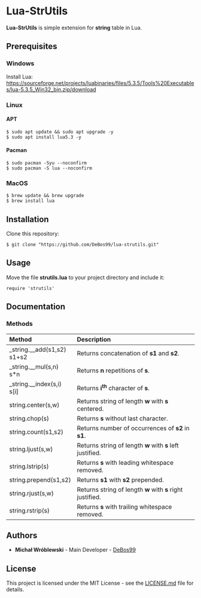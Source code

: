 # Lua-StrUtils

**Lua-StrUtils** is simple extension for **string** table in Lua.

## Prerequisites

### Windows

Install Lua: https://sourceforge.net/projects/luabinaries/files/5.3.5/Tools%20Executables/lua-5.3.5_Win32_bin.zip/download

### Linux

#### APT

```
$ sudo apt update && sudo apt upgrade -y
$ sudo apt install lua5.3 -y
```

#### Pacman

```
$ sudo pacman -Syu --noconfirm
$ sudo pacman -S lua --noconfirm
```

### MacOS

```
$ brew update && brew upgrade
$ brew install lua
```

## Installation

Clone this repository:

`$ git clone "https://github.com/DeBos99/lua-strutils.git"`

## Usage

Move the file **strutils.lua** to your project directory and include it:

`require 'strutils'`

## Documentation

### Methods

| Method                             | Description                                                |
| :---                               | :---                                                       |
| \_string.\_\_add(s1,s2) <br> s1+s2 | Returns concatenation of **s1** and **s2**.                |
| \_string.\_\_mul(s,n) <br> s\*n    | Returns **n** repetitions of **s**.                        |
| \_string.\_\_index(s,i) <br> s\[i] | Returns **i<sup>th</sup>** character of **s**.             |
| string.center(s,w)                 | Returns string of length **w** with **s** centered.        |
| string.chop(s)                     | Returns **s** without last character.                      |
| string.count(s1,s2)                | Returns number of occurrences of **s2** in **s1**.         |
| string.ljust(s,w)                  | Returns string of length **w** with **s** left justified.  |
| string.lstrip(s)                   | Returns **s** with leading whitespace removed.             |
| string.prepend(s1,s2)              | Returns **s1** with **s2** prepended.                      |
| string.rjust(s,w)                  | Returns string of length **w** with **s** right justified. |
| string.rstrip(s)                   | Returns **s** with trailing whitespace removed.            |

## Authors

* **Michał Wróblewski** - Main Developer - [DeBos99](https://github.com/DeBos99)

## License

This project is licensed under the MIT License - see the [LICENSE.md](LICENSE.md) file for details.
